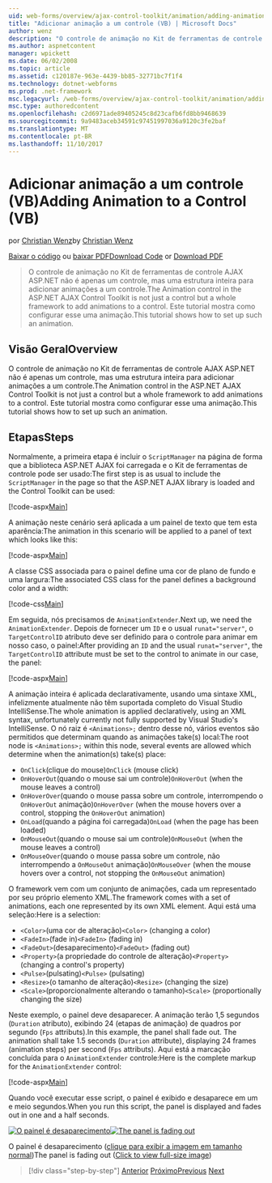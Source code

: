 ```yaml
---
uid: web-forms/overview/ajax-control-toolkit/animation/adding-animation-to-a-control-vb
title: "Adicionar animação a um controle (VB) | Microsoft Docs"
author: wenz
description: "O controle de animação no Kit de ferramentas de controle AJAX ASP.NET não é apenas um controle, mas uma estrutura inteira para adicionar animações a um controle. Este tutorial mostra como..."
ms.author: aspnetcontent
manager: wpickett
ms.date: 06/02/2008
ms.topic: article
ms.assetid: c120187e-963e-4439-bb85-32771bc7f1f4
ms.technology: dotnet-webforms
ms.prod: .net-framework
msc.legacyurl: /web-forms/overview/ajax-control-toolkit/animation/adding-animation-to-a-control-vb
msc.type: authoredcontent
ms.openlocfilehash: c2d6971ade89405245c8d23cafb6fd8bb9468639
ms.sourcegitcommit: 9a9483aceb34591c97451997036a9120c3fe2baf
ms.translationtype: MT
ms.contentlocale: pt-BR
ms.lasthandoff: 11/10/2017
---
```

<a name="adding-animation-to-a-control-vb"></a><span data-ttu-id="0ea17-104">Adicionar animação a um controle (VB)</span><span class="sxs-lookup"><span data-stu-id="0ea17-104">Adding Animation to a Control (VB)</span></span>
====================
<span data-ttu-id="0ea17-105">por [Christian Wenz](https://github.com/wenz)</span><span class="sxs-lookup"><span data-stu-id="0ea17-105">by [Christian Wenz](https://github.com/wenz)</span></span>

<span data-ttu-id="0ea17-106">[Baixar o código](http://download.microsoft.com/download/f/9/a/f9a26acd-8df4-4484-8a18-199e4598f411/Animation1.vb.zip) ou [baixar PDF](http://download.microsoft.com/download/6/7/1/6718d452-ff89-4d3f-a90e-c74ec2d636a3/animation1VB.pdf)</span><span class="sxs-lookup"><span data-stu-id="0ea17-106">[Download Code](http://download.microsoft.com/download/f/9/a/f9a26acd-8df4-4484-8a18-199e4598f411/Animation1.vb.zip) or [Download PDF](http://download.microsoft.com/download/6/7/1/6718d452-ff89-4d3f-a90e-c74ec2d636a3/animation1VB.pdf)</span></span>

> <span data-ttu-id="0ea17-107">O controle de animação no Kit de ferramentas de controle AJAX ASP.NET não é apenas um controle, mas uma estrutura inteira para adicionar animações a um controle.</span><span class="sxs-lookup"><span data-stu-id="0ea17-107">The Animation control in the ASP.NET AJAX Control Toolkit is not just a control but a whole framework to add animations to a control.</span></span> <span data-ttu-id="0ea17-108">Este tutorial mostra como configurar esse uma animação.</span><span class="sxs-lookup"><span data-stu-id="0ea17-108">This tutorial shows how to set up such an animation.</span></span>


## <a name="overview"></a><span data-ttu-id="0ea17-109">Visão Geral</span><span class="sxs-lookup"><span data-stu-id="0ea17-109">Overview</span></span>

<span data-ttu-id="0ea17-110">O controle de animação no Kit de ferramentas de controle AJAX ASP.NET não é apenas um controle, mas uma estrutura inteira para adicionar animações a um controle.</span><span class="sxs-lookup"><span data-stu-id="0ea17-110">The Animation control in the ASP.NET AJAX Control Toolkit is not just a control but a whole framework to add animations to a control.</span></span> <span data-ttu-id="0ea17-111">Este tutorial mostra como configurar esse uma animação.</span><span class="sxs-lookup"><span data-stu-id="0ea17-111">This tutorial shows how to set up such an animation.</span></span>

## <a name="steps"></a><span data-ttu-id="0ea17-112">Etapas</span><span class="sxs-lookup"><span data-stu-id="0ea17-112">Steps</span></span>

<span data-ttu-id="0ea17-113">Normalmente, a primeira etapa é incluir o `ScriptManager` na página de forma que a biblioteca ASP.NET AJAX foi carregada e o Kit de ferramentas de controle pode ser usado:</span><span class="sxs-lookup"><span data-stu-id="0ea17-113">The first step is as usual to include the `ScriptManager` in the page so that the ASP.NET AJAX library is loaded and the Control Toolkit can be used:</span></span>

[!code-aspx[Main](adding-animation-to-a-control-vb/samples/sample1.aspx)]

<span data-ttu-id="0ea17-114">A animação neste cenário será aplicada a um painel de texto que tem esta aparência:</span><span class="sxs-lookup"><span data-stu-id="0ea17-114">The animation in this scenario will be applied to a panel of text which looks like this:</span></span>

[!code-aspx[Main](adding-animation-to-a-control-vb/samples/sample2.aspx)]

<span data-ttu-id="0ea17-115">A classe CSS associada para o painel define uma cor de plano de fundo e uma largura:</span><span class="sxs-lookup"><span data-stu-id="0ea17-115">The associated CSS class for the panel defines a background color and a width:</span></span>

[!code-css[Main](adding-animation-to-a-control-vb/samples/sample3.css)]

<span data-ttu-id="0ea17-116">Em seguida, nós precisamos de `AnimationExtender`.</span><span class="sxs-lookup"><span data-stu-id="0ea17-116">Next up, we need the `AnimationExtender`.</span></span> <span data-ttu-id="0ea17-117">Depois de fornecer um `ID` e o usual `runat="server"`, o `TargetControlID` atributo deve ser definido para o controle para animar em nosso caso, o painel:</span><span class="sxs-lookup"><span data-stu-id="0ea17-117">After providing an `ID` and the usual `runat="server"`, the `TargetControlID` attribute must be set to the control to animate in our case, the panel:</span></span>

[!code-aspx[Main](adding-animation-to-a-control-vb/samples/sample4.aspx)]

<span data-ttu-id="0ea17-118">A animação inteira é aplicada declarativamente, usando uma sintaxe XML, infelizmente atualmente não têm suportada completo do Visual Studio IntelliSense.</span><span class="sxs-lookup"><span data-stu-id="0ea17-118">The whole animation is applied declaratively, using an XML syntax, unfortunately currently not fully supported by Visual Studio's IntelliSense.</span></span> <span data-ttu-id="0ea17-119">O nó raiz é `<Animations>;` dentro desse nó, vários eventos são permitidos que determinam quando as animações take(s) local:</span><span class="sxs-lookup"><span data-stu-id="0ea17-119">The root node is `<Animations>;` within this node, several events are allowed which determine when the animation(s) take(s) place:</span></span>

- <span data-ttu-id="0ea17-120">`OnClick`(clique do mouse)</span><span class="sxs-lookup"><span data-stu-id="0ea17-120">`OnClick` (mouse click)</span></span>
- <span data-ttu-id="0ea17-121">`OnHoverOut`(quando o mouse sai um controle)</span><span class="sxs-lookup"><span data-stu-id="0ea17-121">`OnHoverOut` (when the mouse leaves a control)</span></span>
- <span data-ttu-id="0ea17-122">`OnHoverOver`(quando o mouse passa sobre um controle, interrompendo o `OnHoverOut` animação)</span><span class="sxs-lookup"><span data-stu-id="0ea17-122">`OnHoverOver` (when the mouse hovers over a control, stopping the `OnHoverOut` animation)</span></span>
- <span data-ttu-id="0ea17-123">`OnLoad`(quando a página foi carregada)</span><span class="sxs-lookup"><span data-stu-id="0ea17-123">`OnLoad` (when the page has been loaded)</span></span>
- <span data-ttu-id="0ea17-124">`OnMouseOut`(quando o mouse sai um controle)</span><span class="sxs-lookup"><span data-stu-id="0ea17-124">`OnMouseOut` (when the mouse leaves a control)</span></span>
- <span data-ttu-id="0ea17-125">`OnMouseOver`(quando o mouse passa sobre um controle, não interrompendo a `OnMouseOut` animação)</span><span class="sxs-lookup"><span data-stu-id="0ea17-125">`OnMouseOver` (when the mouse hovers over a control, not stopping the `OnMouseOut` animation)</span></span>

<span data-ttu-id="0ea17-126">O framework vem com um conjunto de animações, cada um representado por seu próprio elemento XML.</span><span class="sxs-lookup"><span data-stu-id="0ea17-126">The framework comes with a set of animations, each one represented by its own XML element.</span></span> <span data-ttu-id="0ea17-127">Aqui está uma seleção:</span><span class="sxs-lookup"><span data-stu-id="0ea17-127">Here is a selection:</span></span>

- <span data-ttu-id="0ea17-128">`<Color>`(uma cor de alteração)</span><span class="sxs-lookup"><span data-stu-id="0ea17-128">`<Color>` (changing a color)</span></span>
- <span data-ttu-id="0ea17-129">`<FadeIn>`(fade in)</span><span class="sxs-lookup"><span data-stu-id="0ea17-129">`<FadeIn>` (fading in)</span></span>
- <span data-ttu-id="0ea17-130">`<FadeOut>`(desaparecimento)</span><span class="sxs-lookup"><span data-stu-id="0ea17-130">`<FadeOut>` (fading out)</span></span>
- <span data-ttu-id="0ea17-131">`<Property>`(a propriedade do controle de alteração)</span><span class="sxs-lookup"><span data-stu-id="0ea17-131">`<Property>` (changing a control's property)</span></span>
- <span data-ttu-id="0ea17-132">`<Pulse>`(pulsating)</span><span class="sxs-lookup"><span data-stu-id="0ea17-132">`<Pulse>` (pulsating)</span></span>
- <span data-ttu-id="0ea17-133">`<Resize>`(o tamanho de alteração)</span><span class="sxs-lookup"><span data-stu-id="0ea17-133">`<Resize>` (changing the size)</span></span>
- <span data-ttu-id="0ea17-134">`<Scale>`(proporcionalmente alterando o tamanho)</span><span class="sxs-lookup"><span data-stu-id="0ea17-134">`<Scale>` (proportionally changing the size)</span></span>

<span data-ttu-id="0ea17-135">Neste exemplo, o painel deve desaparecer. A animação terão 1,5 segundos (`Duration` atributo), exibindo 24 (etapas de animação) de quadros por segundo (`Fps` attributs).</span><span class="sxs-lookup"><span data-stu-id="0ea17-135">In this example, the panel shall fade out. The animation shall take 1.5 seconds (`Duration` attribute), displaying 24 frames (animation steps) per second (`Fps` attributs).</span></span> <span data-ttu-id="0ea17-136">Aqui está a marcação concluída para o `AnimationExtender` controle:</span><span class="sxs-lookup"><span data-stu-id="0ea17-136">Here is the complete markup for the `AnimationExtender` control:</span></span>

[!code-aspx[Main](adding-animation-to-a-control-vb/samples/sample5.aspx)]

<span data-ttu-id="0ea17-137">Quando você executar esse script, o painel é exibido e desaparece em um e meio segundos.</span><span class="sxs-lookup"><span data-stu-id="0ea17-137">When you run this script, the panel is displayed and fades out in one and a half seconds.</span></span>


<span data-ttu-id="0ea17-138">[![O painel é desaparecimento](adding-animation-to-a-control-vb/_static/image2.png)](adding-animation-to-a-control-vb/_static/image1.png)</span><span class="sxs-lookup"><span data-stu-id="0ea17-138">[![The panel is fading out](adding-animation-to-a-control-vb/_static/image2.png)](adding-animation-to-a-control-vb/_static/image1.png)</span></span>

<span data-ttu-id="0ea17-139">O painel é desaparecimento ([clique para exibir a imagem em tamanho normal](adding-animation-to-a-control-vb/_static/image3.png))</span><span class="sxs-lookup"><span data-stu-id="0ea17-139">The panel is fading out ([Click to view full-size image](adding-animation-to-a-control-vb/_static/image3.png))</span></span>

>[!div class="step-by-step"]
<span data-ttu-id="0ea17-140">[Anterior](dynamically-controlling-updatepanel-animations-cs.md)
[Próximo](executing-several-animations-at-the-same-time-vb.md)</span><span class="sxs-lookup"><span data-stu-id="0ea17-140">[Previous](dynamically-controlling-updatepanel-animations-cs.md)
[Next](executing-several-animations-at-the-same-time-vb.md)</span></span>
